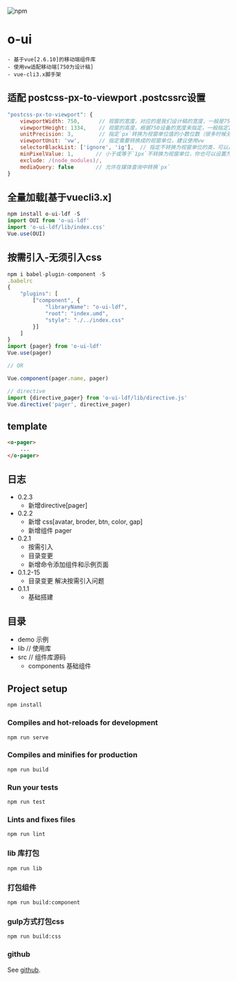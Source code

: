 ![npm](https://img.shields.io/npm/v/o-ui-ldf)
# o-ui
```
- 基于vue[2.6.10]的移动端组件库
- 使用vw适配移动端[750为设计稿]
- vue-cli3.x脚手架
```


## 适配 postcss-px-to-viewport .postcssrc设置
```js
"postcss-px-to-viewport": {
	viewportWidth: 750,      // 视窗的宽度，对应的是我们设计稿的宽度，一般是750
	viewportHeight: 1334,    // 视窗的高度，根据750设备的宽度来指定，一般指定1334，也可以不配置
	unitPrecision: 3,        // 指定`px`转换为视窗单位值的小数位数（很多时候无法整除）
	viewportUnit: 'vw',      // 指定需要转换成的视窗单位，建议使用vw
	selectorBlackList: ['ignore', 'ig'],  // 指定不转换为视窗单位的类，可以自定义，可以无限添加,建议定义一至两个通用的类名
	minPixelValue: 1,       // 小于或等于`1px`不转换为视窗单位，你也可以设置为你想要的值
	exclude: /(node_modules)/,
	mediaQuery: false       // 允许在媒体查询中转换`px`
}
```

## 全量加载[基于vuecli3.x]
```js
npm install o-ui-ldf -S
import OUI from 'o-ui-ldf'
import 'o-ui-ldf/lib/index.css'
Vue.use(OUI)
```
## 按需引入-无须引入css
``` js
npm i babel-plugin-component -S
.babelrc
{
	"plugins": [
		["component", {
			"libraryName": "o-ui-ldf",
			"root": "index.umd",
			"style": "./../index.css"
		}]
	]
}
import {pager} from 'o-ui-ldf'
Vue.use(pager)

// OR

Vue.component(pager.name, pager)

// directive
import {directive_pager} from 'o-ui-ldf/lib/directive.js'
Vue.directive('pager', directive_pager)

```
## template
```html
<o-pager>
	...
</o-pager>
```

## 日志
- 0.2.3
	- 新增directive[pager]
- 0.2.2
	- 新增 css[avatar, broder, btn, color, gap]
	- 新增组件 pager
- 0.2.1
	- 按需引入
	- 目录变更
	- 新增命令添加组件和示例页面
- 0.1.2-15
	- 目录变更 解决按需引入问题 
- 0.1.1
	- 基础搭建 


## 目录
- demo 示例
- lib // 使用库
- src // 组件库源码
	- components 基础组件 

## Project setup
```
npm install
```

### Compiles and hot-reloads for development
```
npm run serve
```

### Compiles and minifies for production
```
npm run build
```

### Run your tests
```
npm run test
```

### Lints and fixes files
```
npm run lint
```

### lib 库打包
```
npm run lib
```

### 打包组件
```
npm run build:component
```

### gulp方式打包css
```
npm run build:css
```

### github
See [github](https://gitbub.com/laodifanga/o-ui).


